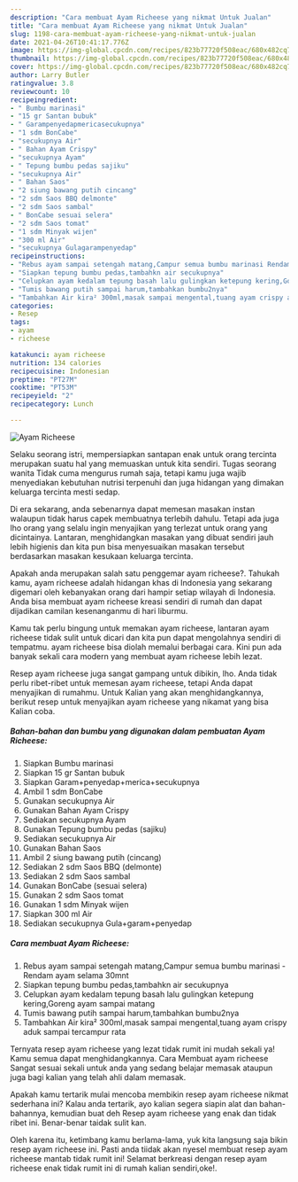 ```yaml
---
description: "Cara membuat Ayam Richeese yang nikmat Untuk Jualan"
title: "Cara membuat Ayam Richeese yang nikmat Untuk Jualan"
slug: 1198-cara-membuat-ayam-richeese-yang-nikmat-untuk-jualan
date: 2021-04-26T10:41:17.776Z
image: https://img-global.cpcdn.com/recipes/823b77720f508eac/680x482cq70/ayam-richeese-foto-resep-utama.jpg
thumbnail: https://img-global.cpcdn.com/recipes/823b77720f508eac/680x482cq70/ayam-richeese-foto-resep-utama.jpg
cover: https://img-global.cpcdn.com/recipes/823b77720f508eac/680x482cq70/ayam-richeese-foto-resep-utama.jpg
author: Larry Butler
ratingvalue: 3.8
reviewcount: 10
recipeingredient:
- " Bumbu marinasi"
- "15 gr Santan bubuk"
- " Garampenyedapmericasecukupnya"
- "1 sdm BonCabe"
- "secukupnya Air"
- " Bahan Ayam Crispy"
- "secukupnya Ayam"
- " Tepung bumbu pedas sajiku"
- "secukupnya Air"
- " Bahan Saos"
- "2 siung bawang putih cincang"
- "2 sdm Saos BBQ delmonte"
- "2 sdm Saos sambal"
- " BonCabe sesuai selera"
- "2 sdm Saos tomat"
- "1 sdm Minyak wijen"
- "300 ml Air"
- "secukupnya Gulagarampenyedap"
recipeinstructions:
- "Rebus ayam sampai setengah matang,Campur semua bumbu marinasi Rendam ayam selama 30mnt"
- "Siapkan tepung bumbu pedas,tambahkn air secukupnya"
- "Celupkan ayam kedalam tepung basah lalu gulingkan ketepung kering,Goreng ayam sampai matang"
- "Tumis bawang putih sampai harum,tambahkan bumbu2nya"
- "Tambahkan Air kira² 300ml,masak sampai mengental,tuang ayam crispy aduk sampai tercampur rata"
categories:
- Resep
tags:
- ayam
- richeese

katakunci: ayam richeese 
nutrition: 134 calories
recipecuisine: Indonesian
preptime: "PT27M"
cooktime: "PT53M"
recipeyield: "2"
recipecategory: Lunch

---
```



![Ayam Richeese](https://img-global.cpcdn.com/recipes/823b77720f508eac/680x482cq70/ayam-richeese-foto-resep-utama.jpg)

Selaku seorang istri, mempersiapkan santapan enak untuk orang tercinta merupakan suatu hal yang memuaskan untuk kita sendiri. Tugas seorang  wanita Tidak cuma mengurus rumah saja, tetapi kamu juga wajib menyediakan kebutuhan nutrisi terpenuhi dan juga hidangan yang dimakan keluarga tercinta mesti sedap.

Di era  sekarang, anda sebenarnya dapat memesan masakan instan walaupun tidak harus capek membuatnya terlebih dahulu. Tetapi ada juga lho orang yang selalu ingin menyajikan yang terlezat untuk orang yang dicintainya. Lantaran, menghidangkan masakan yang dibuat sendiri jauh lebih higienis dan kita pun bisa menyesuaikan masakan tersebut berdasarkan masakan kesukaan keluarga tercinta. 



Apakah anda merupakan salah satu penggemar ayam richeese?. Tahukah kamu, ayam richeese adalah hidangan khas di Indonesia yang sekarang digemari oleh kebanyakan orang dari hampir setiap wilayah di Indonesia. Anda bisa membuat ayam richeese kreasi sendiri di rumah dan dapat dijadikan camilan kesenanganmu di hari liburmu.

Kamu tak perlu bingung untuk memakan ayam richeese, lantaran ayam richeese tidak sulit untuk dicari dan kita pun dapat mengolahnya sendiri di tempatmu. ayam richeese bisa diolah memalui berbagai cara. Kini pun ada banyak sekali cara modern yang membuat ayam richeese lebih lezat.

Resep ayam richeese juga sangat gampang untuk dibikin, lho. Anda tidak perlu ribet-ribet untuk memesan ayam richeese, tetapi Anda dapat menyajikan di rumahmu. Untuk Kalian yang akan menghidangkannya, berikut resep untuk menyajikan ayam richeese yang nikamat yang bisa Kalian coba.

<!--inarticleads1-->

##### Bahan-bahan dan bumbu yang digunakan dalam pembuatan Ayam Richeese:

1. Siapkan  Bumbu marinasi
1. Siapkan 15 gr Santan bubuk
1. Siapkan  Garam+penyedap+merica+secukupnya
1. Ambil 1 sdm BonCabe
1. Gunakan secukupnya Air
1. Gunakan  Bahan Ayam Crispy
1. Sediakan secukupnya Ayam
1. Gunakan  Tepung bumbu pedas (sajiku)
1. Sediakan secukupnya Air
1. Gunakan  Bahan Saos
1. Ambil 2 siung bawang putih (cincang)
1. Sediakan 2 sdm Saos BBQ (delmonte)
1. Sediakan 2 sdm Saos sambal
1. Gunakan  BonCabe (sesuai selera)
1. Gunakan 2 sdm Saos tomat
1. Gunakan 1 sdm Minyak wijen
1. Siapkan 300 ml Air
1. Sediakan secukupnya Gula+garam+penyedap




<!--inarticleads2-->

##### Cara membuat Ayam Richeese:

1. Rebus ayam sampai setengah matang,Campur semua bumbu marinasi - Rendam ayam selama 30mnt
1. Siapkan tepung bumbu pedas,tambahkn air secukupnya
1. Celupkan ayam kedalam tepung basah lalu gulingkan ketepung kering,Goreng ayam sampai matang
1. Tumis bawang putih sampai harum,tambahkan bumbu2nya
1. Tambahkan Air kira² 300ml,masak sampai mengental,tuang ayam crispy aduk sampai tercampur rata




Ternyata resep ayam richeese yang lezat tidak rumit ini mudah sekali ya! Kamu semua dapat menghidangkannya. Cara Membuat ayam richeese Sangat sesuai sekali untuk anda yang sedang belajar memasak ataupun juga bagi kalian yang telah ahli dalam memasak.

Apakah kamu tertarik mulai mencoba membikin resep ayam richeese nikmat sederhana ini? Kalau anda tertarik, ayo kalian segera siapin alat dan bahan-bahannya, kemudian buat deh Resep ayam richeese yang enak dan tidak ribet ini. Benar-benar taidak sulit kan. 

Oleh karena itu, ketimbang kamu berlama-lama, yuk kita langsung saja bikin resep ayam richeese ini. Pasti anda tiidak akan nyesel membuat resep ayam richeese mantab tidak rumit ini! Selamat berkreasi dengan resep ayam richeese enak tidak rumit ini di rumah kalian sendiri,oke!.

